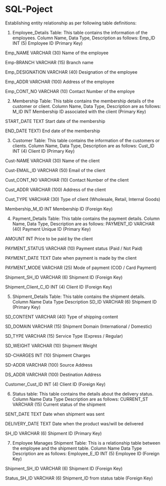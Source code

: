 # SQL-Poject
Establishing entity relationship as per following table definitions:

1) Employee_Details Table:
This table contains the information of the employees.
Column Name, Data Type, Description as follows:
Emp_ID INT (5) Employee ID (Primary Key)

Emp_NAME VARCHAR (30) Name of the employee

Emp-BRANCH VARCHAR (15) Branch name

Emp_DESIGNATION VARCHAR (40) Designation of the employee

Emp_ADDR VARCHAR (100) Address of the employee

Emp_CONT_NO VARCHAR (10) Contact Number of the employe


2) Membership Table:
This table contains the membership details of the customer or client.
Column Name, Data Type, Description are as follows:
M_ID INT Membership ID associated with the client (Primary Key)

START_DATE TEXT Start date of the membership

END_DATE TEXT) End date of the membership

3) Customer Table:
This table contains the information of the customers or clients. 
Column Name, Data Type, Description are as follows:
Cust_ID INT (4) Client ID (Primary Key)

Cust-NAME VARCHAR (30) Name of the client

Cust-EMAIL_ID VARCHAR (50) Email of the client

Cust_CONT_NO VARCHAR (10) Contact Number of the client

Cust_ADDR VARCHAR (100) Address of the client

Cust_TYPE VARCHAR (30) Type of client (Wholesale, Retail, Internal Goods)

Membership_M_ID INT Membership ID (Foreign Key)


4) Payment_Details Table:
This table contains the payment details.
Column Name, Data Type, Description are as follows:
PAYMENT_ID VARCHAR (40) Payment Unique ID (Primary Key)

AMOUNT INT Price to be paid by the client

PAYMENT_STATUS VARCHAR (10) Payment status (Paid / Not Paid)

PAYMENT_DATE TEXT Date when payment is made by the client

PAYMENT_MODE VARCHAR (25) Mode of payment (COD / Card Payment)

Shipment_SH_ID VARCHAR (6) Shipment ID (Foreign Key)

Shipment_Client_C_ID INT (4) Client ID (Foreign Key)

5) Shipment_Details Table:
This table contains the shipment details.
Column Name Data Type Description
SD_ID VARCHAR (6) Shipment ID (Primary Key)

SD_CONTENT VARCHAR (40) Type of shipping content 

SD_DOMAIN VARCHAR (15) Shipment Domain (International / Domestic)

SD_TYPE VARCHAR (15) Service Type (Express / Regular)

SD_WEIGHT VARCHAR (10) Shipment Weight

SD-CHARGES INT (10) Shipment Charges

SD-ADDR VARCHAR (100) Source Address

DS_ADDR VARCHAR (100) Destination Address

Customer_Cust_ID INT (4) Client ID (Foreign Key)

6) Status table:
This table contains the details about the delivery status.
Column Name Data Type Description are as follows:
CURRENT_ST VARCHAR (15) Current status of the shipment

SENT_DATE TEXT Date when shipment was sent

DELIVERY_DATE TEXT Date when the product was/will be delivered

SH_ID VARCHAR (6) Shipment ID (Primary Key)


7) Employee Manages Shipment Table:
This is a relationship table between the employee and the shipment table. 
Column Name Data Type Description are as follows:
Employee_E_ID INT (5) Employee ID (Foreign Key)

Shipment_SH_ID VARCHAR (6) Shipment ID (Foreign Key)

Status_SH_ID VARCHAR (6) Shipment_ID from status table (Foreign Key)









